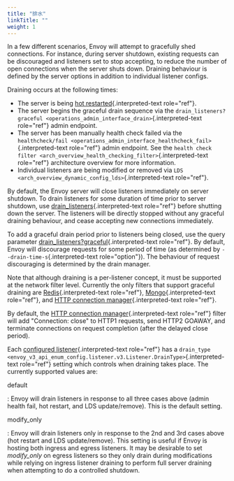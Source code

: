 ```yaml
---
title: "排水"
linkTitle: ""
weight: 1
---
```


In a few different scenarios, Envoy will attempt to gracefully shed
connections. For instance, during server shutdown, existing requests can
be discouraged and listeners set to stop accepting, to reduce the number
of open connections when the server shuts down. Draining behaviour is
defined by the server options in addition to individual listener
configs.

Draining occurs at the following times:

- The server is being
  [hot restarted](arch_overview_hot_restart){.interpreted-text
  role="ref"}.
- The server begins the graceful drain sequence via the
  `drain_listeners?graceful <operations_admin_interface_drain>`{.interpreted-text role="ref"}
  admin endpoint.
- The server has been manually health check failed via the
  `healthcheck/fail <operations_admin_interface_healthcheck_fail>`{.interpreted-text
  role="ref"} admin endpoint. See the `health check filter <arch_overview_health_checking_filter>`{.interpreted-text
  role="ref"} architecture overview for more information.
- Individual listeners are being modified or removed via `LDS <arch_overview_dynamic_config_lds>`{.interpreted-text role="ref"}.

By default, the Envoy server will close listeners immediately on server
shutdown. To drain listeners for some duration of time prior to server
shutdown, use
[drain_listeners](operations_admin_interface_drain){.interpreted-text
role="ref"} before shutting down the server. The listeners will be
directly stopped without any graceful draining behaviour, and cease
accepting new connections immediately.

To add a graceful drain period prior to listeners being closed, use the
query parameter
[drain_listeners?graceful](operations_admin_interface_drain){.interpreted-text
role="ref"}. By default, Envoy will discourage requests for some period
of time (as determined by `--drain-time-s`{.interpreted-text
role="option"}). The behaviour of request discouraging is determined by
the drain manager.

Note that although draining is a per-listener concept, it must be
supported at the network filter level. Currently the only filters that
support graceful draining are
[Redis](config_network_filters_redis_proxy){.interpreted-text
role="ref"},
[Mongo](config_network_filters_mongo_proxy){.interpreted-text
role="ref"}, and
[HTTP connection manager](config_http_conn_man){.interpreted-text
role="ref"}.

By default, the
[HTTP connection manager](config_http_conn_man){.interpreted-text
role="ref"} filter will add \"Connection: close\" to HTTP1 requests,
send HTTP2 GOAWAY, and terminate connections on request completion
(after the delayed close period).

Each [configured listener](arch_overview_listeners){.interpreted-text
role="ref"} has a `drain_type <envoy_v3_api_enum_config.listener.v3.Listener.DrainType>`{.interpreted-text
role="ref"} setting which controls when draining takes place. The
currently supported values are:

default

: Envoy will drain listeners in response to all three cases above
(admin health fail, hot restart, and LDS update/remove). This is the
default setting.

modify_only

: Envoy will drain listeners only in response to the 2nd and 3rd cases
above (hot restart and LDS update/remove). This setting is useful if
Envoy is hosting both ingress and egress listeners. It may be
desirable to set _modify_only_ on egress listeners so they only
drain during modifications while relying on ingress listener
draining to perform full server draining when attempting to do a
controlled shutdown.
